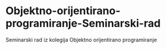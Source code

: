 # Objektno-orijentirano-programiranje-Seminarski-rad
Seminarski rad iz kolegija Objektno orijentirano programiranje
